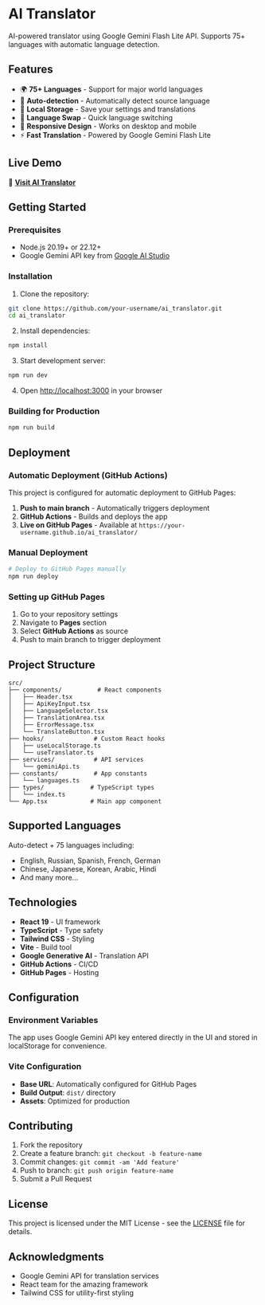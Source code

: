 # AI Translator

AI-powered translator using Google Gemini Flash Lite API. Supports 75+ languages with automatic language detection.

## Features

- 🌍 **75+ Languages** - Support for major world languages
- 🤖 **Auto-detection** - Automatically detect source language
- 💾 **Local Storage** - Save your settings and translations
- 🔄 **Language Swap** - Quick language switching
- 📱 **Responsive Design** - Works on desktop and mobile
- ⚡ **Fast Translation** - Powered by Google Gemini Flash Lite

## Live Demo

🚀 **[Visit AI Translator](https://your-username.github.io/ai_translator/)**

## Getting Started

### Prerequisites

- Node.js 20.19+ or 22.12+
- Google Gemini API key from [Google AI Studio](https://aistudio.google.com/app/apikey)

### Installation

1. Clone the repository:
```bash
git clone https://github.com/your-username/ai_translator.git
cd ai_translator
```

2. Install dependencies:
```bash
npm install
```

3. Start development server:
```bash
npm run dev
```

4. Open [http://localhost:3000](http://localhost:3000) in your browser

### Building for Production

```bash
npm run build
```

## Deployment

### Automatic Deployment (GitHub Actions)

This project is configured for automatic deployment to GitHub Pages:

1. **Push to main branch** - Automatically triggers deployment
2. **GitHub Actions** - Builds and deploys the app
3. **Live on GitHub Pages** - Available at `https://your-username.github.io/ai_translator/`

### Manual Deployment

```bash
# Deploy to GitHub Pages manually
npm run deploy
```

### Setting up GitHub Pages

1. Go to your repository settings
2. Navigate to **Pages** section
3. Select **GitHub Actions** as source
4. Push to main branch to trigger deployment

## Project Structure

```
src/
├── components/          # React components
│   ├── Header.tsx
│   ├── ApiKeyInput.tsx
│   ├── LanguageSelector.tsx
│   ├── TranslationArea.tsx
│   ├── ErrorMessage.tsx
│   └── TranslateButton.tsx
├── hooks/              # Custom React hooks
│   ├── useLocalStorage.ts
│   └── useTranslator.ts
├── services/           # API services
│   └── geminiApi.ts
├── constants/          # App constants
│   └── languages.ts
├── types/             # TypeScript types
│   └── index.ts
└── App.tsx            # Main app component
```

## Supported Languages

Auto-detect + 75 languages including:
- English, Russian, Spanish, French, German
- Chinese, Japanese, Korean, Arabic, Hindi
- And many more...

## Technologies

- **React 19** - UI framework
- **TypeScript** - Type safety
- **Tailwind CSS** - Styling
- **Vite** - Build tool
- **Google Generative AI** - Translation API
- **GitHub Actions** - CI/CD
- **GitHub Pages** - Hosting

## Configuration

### Environment Variables

The app uses Google Gemini API key entered directly in the UI and stored in localStorage for convenience.

### Vite Configuration

- **Base URL**: Automatically configured for GitHub Pages
- **Build Output**: `dist/` directory
- **Assets**: Optimized for production

## Contributing

1. Fork the repository
2. Create a feature branch: `git checkout -b feature-name`
3. Commit changes: `git commit -am 'Add feature'`
4. Push to branch: `git push origin feature-name`
5. Submit a Pull Request

## License

This project is licensed under the MIT License - see the [LICENSE](LICENSE) file for details.

## Acknowledgments

- Google Gemini API for translation services
- React team for the amazing framework
- Tailwind CSS for utility-first styling